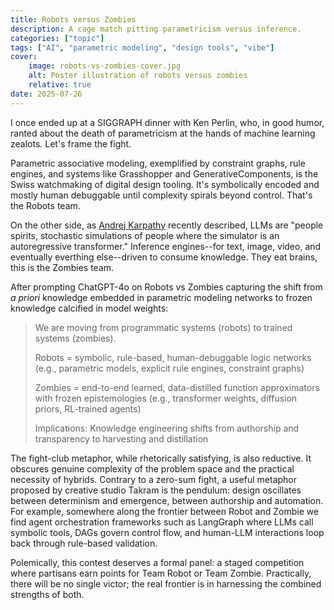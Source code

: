 ```yaml
---
title: Robots versus Zombies
description: A cage match pitting parametricism versus inference.
categories: ["topic"]
tags: ["AI", "parametric modeling", "design tools", "vibe"]
cover:
    image: robots-vs-zombies-cover.jpg
    alt: Poster illustration of robots versus zombies 
    relative: true
date: 2025-07-26
---
```


I once ended up at a SIGGRAPH dinner with Ken Perlin, who, in good humor, ranted about the death of parametricism at the hands of machine learning zealots.  Let's frame the fight.

Parametric associative modeling, exemplified by constraint graphs, rule engines, and systems like Grasshopper and GenerativeComponents, is the Swiss watchmaking of digital design tooling.  It's symbolically encoded and mostly human debuggable until complexity spirals beyond control.  That's the Robots team.

On the other side, as [Andrej Karpathy](https://youtu.be/LCEmiRjPEtQ?si=CYj4SCpBNorebr8f) recently described, LLMs are "people spirits, stochastic simulations of people where the simulator is an autoregressive transformer." Inference engines--for text, image, video, and eventually everthing else--driven to consume knowledge. They eat brains, this is the Zombies team.

After prompting ChatGPT-4o on Robots vs Zombies capturing the shift from _a priori_ knowledge embedded in parametric modeling networks to frozen knowledge calcified in model weights:
>
>We are moving from programmatic systems (robots) to trained systems (zombies). 
>
>Robots = symbolic, rule-based, human-debuggable logic networks (e.g., parametric models, explicit rule engines, constraint graphs)
>
>Zombies = end-to-end learned, data-distilled function approximators with frozen epistemologies (e.g., transformer weights, diffusion priors, RL-trained agents)
>
>Implications: Knowledge engineering shifts from authorship and transparency to harvesting and distillation

The fight-club metaphor, while rhetorically satisfying, is also reductive.  It obscures genuine complexity of the problem space and the practical necessity of hybrids.  Contrary to a zero-sum fight, a useful metaphor proposed by creative studio Takram is the pendulum: design oscillates between determinism and emergence, between authorship and automation.  For example, somewhere along the frontier between Robot and Zombie we find agent orchestration frameworks such as LangGraph where LLMs call symbolic tools, DAGs govern control flow, and human-LLM interactions loop back through rule-based validation.

Polemically, this contest deserves a formal panel: a staged competition where partisans earn points for Team Robot or Team Zombie. Practically, there will be no single victor; the real frontier is in harnessing the combined strengths of both.